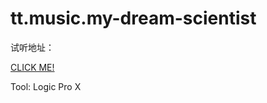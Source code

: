 
# tt.music.my-dream-scientist

试听地址：

[CLICK ME!](http://music.163.com/#/song?id=488658295)

Tool: Logic Pro X
